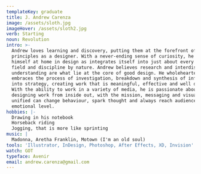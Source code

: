 ```yaml
---
templateKey: graduate
title: J. Andrew Carenza
image: /assets/sloth.jpg
imageHover: /assets/sloth2.jpg
verb: Starting
noun: Revolution
intro: >-
  Andrew loves learning and discovery, putting them at the forefront of his
  principles as a designer. With a never-ending sense of curiosity, he found
  himself at home in design as integrates itself into just about every other
  field and discipline by nature. Andrew believes research and interdisciplinary
  understanding are what lie at the core of good design. He wholeheartedly
  embraces the process of investigation, breakdown and synthesis of information
  into strategy, creating work that is meaningful, effective and well designed.
  With the ability to work in a variety of media, he is passionate about
  designing work from inside out, with the mission, messaging and visuals that
  unified can change behaviour, spark thought and always reach audiences on an
  emotional level.  
hobbies: |-
  Drawing in his notebook
  Horseback riding
  Jogging, that is more like sprinting
music: |
  Madonna, Aretha Franklin, Motown (I'm an old soul)
tools: 'Illustrator, InDesign, Photoshop, After Effects, XD, Invision'
watch: GOT
typeface: Avenir
email: andrew.carenza@gmail.com
---
```


